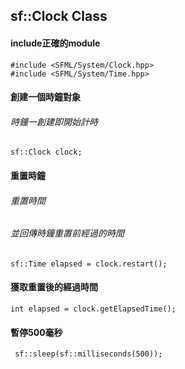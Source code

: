 sf::Clock  Class 
---

#### include正確的module
```clike
#include <SFML/System/Clock.hpp>
#include <SFML/System/Time.hpp>
```

#### 創建一個時鐘對象
###### 時鐘一創建即開始計時
```clike
sf::Clock clock;
```
#### 重置時鐘
###### 重置時間
###### 並回傳時鐘重置前經過的時間
```clike
sf::Time elapsed = clock.restart();
```

#### 獲取重置後的經過時間
```clike
int elapsed = clock.getElapsedTime();
```

#### 暫停500毫秒
```clike
 sf::sleep(sf::milliseconds(500)); 
```